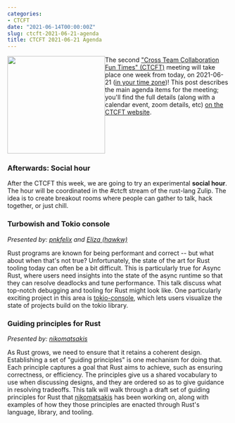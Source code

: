```yaml
---
categories:
- CTCFT
date: "2021-06-14T00:00:00Z"
slug: ctcft-2021-06-21-agenda
title: CTCFT 2021-06-21 Agenda
---
```


<img src="https://raw.githubusercontent.com/rust-ctcft/ctcft/main/img/camprust.png" width="222" style="float:left;"/> The second ["Cross Team Collaboration Fun Times" (CTCFT)][CTCFT] meeting will take place one week from today, on 2021-06-21 ([in your time zone](https://everytimezone.com/s/5f09e412))! This post describes the main agenda items for the meeting; you'll find the full details (along with a calendar event, zoom details, etc) [on the CTCFT website](https://rust-ctcft.github.io/ctcft/meetings/2021-06-21.html).

<div style="clear:both;"></div>

### Afterwards: Social hour

After the CTCFT this week, we are going to try an experimental **social hour**. The hour will be coordinated in the #ctcft stream of the rust-lang Zulip. The idea is to create breakout rooms where people can gather to talk, hack together, or just chill.

### Turbowish and Tokio console

*Presented by: [pnkfelix] and [Eliza (hawkw)]*

Rust programs are known for being performant and correct -- but what about when that's not true? Unfortunately, the state of the art for Rust tooling today can often be a bit difficult. This is particularly true for Async Rust, where users need insights into the state of the async runtime so that they can resolve deadlocks and tune performance. This talk discuss what top-notch debugging and tooling for Rust might look like. One particularly exciting project in this area is [tokio-console](https://github.com/tokio-rs/console), which lets users visualize the state of projects build on the tokio library. 

### Guiding principles for Rust

*Presented by: [nikomatsakis]*

As Rust grows, we need to ensure that it retains a coherent design. Establishing a set of "guiding principles" is one mechanism for doing that. Each principle captures a goal that Rust aims to achieve, such as ensuring correctness, or efficiency. The principles give us a shared vocabulary to use when discussing designs, and they are ordered so as to give guidance in resolving tradeoffs. This talk will walk through a draft set of guiding principles for Rust that [nikomatsakis] has been working on, along with examples of how they those principles are enacted through Rust's language, library, and tooling.


[CTCFT]: https://rust-ctcft.github.io/ctcft/
[calendar event]: https://calendar.google.com/calendar/u/0/r/eventedit/copy/NzVwZ3Izb2F1MWpxY3UyN2k0cmcwamhtY2cgN24wdnZvcWZlMGtibms2aTA0dWl1NTJ0MzBAZw/bmlrb21hdHNha2lzQGdtYWlsLmNvbQ?sf=true
[nikomatsakis]: https://github.com/nikomatsakis/
[pnkfelix]: https://github.com/pnkfelix/
[yaahc]: https://github.com/yaahc/
[Eliza (hawkw)]: https://github.com/hawkw/
